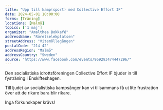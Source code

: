 ```yaml
---
title: "Upp till kamp(sport) med Collective Effort IF"
date: 2024-05-01 10:00:00
forms: [Träning]
locations: [Malmö]
topics: ['1 maj']
organizer: "Amalthea Bokkafé"
addressName: "Rörelselekplatsen"
streetAddress: "Vitemöllegången"
postalCode: "214 42"
addressRegion: "Malmö"
addressCountry: "Sweden"
source: "https://www.facebook.com/events/969293474447296/"
---
```

Den socialistiska idrottsföreningen Collective Effort IF bjuder in till fysträning i Enskifteshagen. 

Till ljudet av socialistiska kampsånger kan vi tillsammans få ut lite frustration över att de rikare bara blir rikare.

Inga förkunskaper krävs!